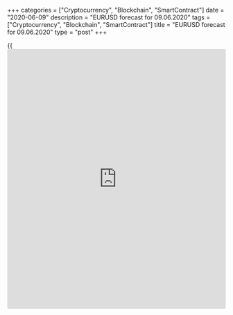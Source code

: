 +++
categories = ["Cryptocurrency", "Blockchain", "SmartContract"]
date = "2020-06-09"
description = "EURUSD forecast for 09.06.2020"
tags = ["Cryptocurrency", "Blockchain", "SmartContract"]
title = "EURUSD forecast for 09.06.2020"
type = "post"
+++

{{<iframe id="large-banner" src="https://www.bounty.group/#slide=28.0" width="100%" height="600" scrolling="no" style="border: 0px solid rgb(216, 221, 230); border-radius: 3px;">}}

June 9, 2020

June 9, 2020

Dollar misses uncertaintyDmitri Demidenko

## The correction of the US stock indexes can support the EUR/USD bears

Fundamental analysis is a very flexible tool. The market reacts to the
macrostatistics differently in the period of a recession than it does in
the period of economic expansion. US strong jobs report for May, which
allowed the [S&P 500][1] to enter the green area for the first time
since the beginning of 2020, may finally send it down. The stock index
has been 47% up from the low hit in March, and it is 5% left to a record
high. Besides, the gap between its current values and the median
forecasts of Wall Street experts for the end of the year is the widest
ever. It is 10%. The doubt in the stock market’s ability to continue the
rally results in uncertainty, and uncertainty is a bullish factor for
the US dollar.

According to Sundial, traders established fresh bullish positions in the
first week of June by buying $35.6 million new call [options](https://www.fixpro.org/post/options-liquidity/) on equities.
In February, when the US stock indexes were hitting all-time highs and
the speculative activity was rampant, it was about $28.7 million. About
50% of buyers are small [investor](https://www.fintechee.com/tutorial-for-forex-trading/investor-mode/)s. Earlier, when bullish small trader
positions made up 45% or more of volume preceded a median loss for U.S.
stocks of about 3% in two-month time and 15% in a year.

 **Dynamics of S &P 500**

![LiteForex: EURUSD forecast for 09.06.2020][2]

 _Source: Bloomberg._

The [S&P 500][1] rally resulted from the huge stimulus and the hopes for
a V-shaped recovery of the US economy. Most of the positive has already
worked out. According to the National Bureau of Economic Research, the
US 128-month expansion, the longest dating to 1854, came to a halt in
February. The recession, which is going to be short, also began the same
month. The drop in the US unemployment from 14.7% to 13.3% in May makes
Republicans in Congress doubt the feasibility and, most importantly, the
size of the further stimulus. The US economy is recovering, it reached
the bottom and started growing earlier than it had been expected,
millions of Americans are back to work. Does it make sense to increase
the debt?

The White House, lawmakers, and the Fed have done a great job. The huge
fiscal and monetary stimuli mitigated the downturn and can support the
rebound of the US GDP. According to the World Bank’s projections, the US
economy should contract by 6.1% in 2020, the global growth will contract
by 5.2%. When Citi suggested the start of a long-term downtrend for the
USD index, it expected the US GDP should be recovering faster than the
global growth. The stimulating measures could change everything.

 **Dynamics of global GDP**

![LiteForex: EURUSD forecast for 09.06.2020][3]

 _Source: Bloomberg._

Therefore, despite the dollar losses in late spring, it is too early to
give up on the USD. The bullish factors for the euro and the [S&P
500][1] have worked out. Besides, the uncertainty and the potential
escalation of the trade war may result in deep corrections. However,
Donald Trump will try to avert a deep fall of the US stock indexes ahead
of the US presidential election. Therefore, one could buy the
[EUR/USD][4] on the correction.

* * *

P.S. Did you like my article? Share it in social networks: it will be
the best “thank you" :)

Ask me questions and comment below. I’ll be glad to answer your
questions and give necessary explanations.

 **Useful links:**

  * I recommend trying to trade with a reliable broker [here][5]. The system allows you to trade by yourself or copy successful traders from all across the globe.
  * Use my promo-code BLOG for getting deposit bonus 50% on LiteForex platform. Just enter this code in the appropriate field while [depositing][6] your trading account.
  * Telegram channel with high-quality analytics, Forex reviews, training articles, and other useful things for traders <t.me/liteforex>

## Price chart of EURUSD in real time mode

![Dollar misses uncertainty][7]

The content of this article reflects the author’s opinion and does not
necessarily reflect the official position of LiteForex. The material
published on this page is provided for informational purposes only and
should not be considered as the provision of investment advice for the
purposes of Directive 2004/39/EC.

Rate this article:

{{value}}

( {{count}} {{title}} )

   1. my.liteforex.com/trading/chart?symbol=SPX&returnUrl=true
   2. cdn.liteforex.com/cache/uploads/blog_post/eurusd/spx-09-06-20.jpg?w=30&s=82cc7ae65785319f76924be106195f28
   3. cdn.liteforex.com/cache/uploads/blog_post/eurusd/world-gdp-09-06-20.jpg?w=30&s=8235eb0af6dd2703cab7a021c77987d0
   4. my.liteforex.com/trading/chart?symbol=EURUSD&returnUrl=true
   5. my.liteforex.com/?category=analysts-opinions&slug=dollar-misses-uncertainty&openPopup=%2Fregistration%2Fpopup&utm_source=blog&utm_medium=article&utm_campaign=bonus
   6. my.liteforex.com/deposit/?category=analysts-opinions&slug=dollar-misses-uncertainty&promo_code=BLOG&utm_source=blog&utm_medium=article&utm_campaign=bonus
   7. cdn.liteforex.com/cache/uploads/blog_post/eurusd/liteforex-blog-eurusd-09-06-20.jpg?q=75&w=1000&s=447cfdc0d113f73051cb4b4ef40fb77d